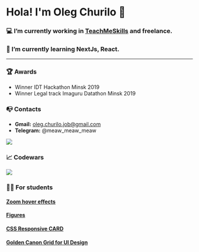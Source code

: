 # Hola! I'm Oleg Churilo 👋


### 💻 I’m currently working in [TeachMeSkills](https://teachmeskills.by/) and freelance.
### 📘 I’m currently learning NextJs, React.

***

### 🏆 Awards
+ Winner IDT Hackathon Minsk 2019
+ Winner Legal track Imaguru Datathon Minsk 2019

### 📭 Contacts 
- **Gmail:** oleg.churilo.job@gmail.com
- **Telegram:** @meaw_meaw_meaw

<img src='https://github-readme-stats.vercel.app/api?username=Oleg-Kolosov&&show_icons=true&title_color=ffffff&icon_color=bb2acf&text_color=daf7dc&bg_color=151515'>

### 📈 Codewars
<img src='https://www.codewars.com/users/Oleg-Kolosov/badges/large'>

### 👨‍🎓 For students

#### <a href="https://github.com/Oleg-Kolosov/Image-Zoom-Hover-Effect">Zoom hover effects</a>

#### <a href="https://github.com/Oleg-Kolosov/TeachMeSkills-figure">Figures</a>

#### <a href="https://github.com/Oleg-Kolosov/CSS-Responsive-CARD">CSS Responsive CARD</a>

#### <a href="https://github.com/Oleg-Kolosov/Golden-Canon-Grid-for-UI-Design">Golden Canon Grid for UI Design</a>
